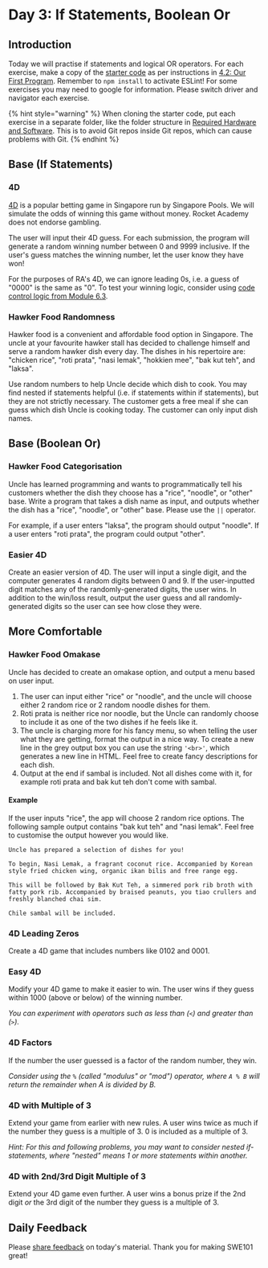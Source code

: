 # Day 3: If Statements, Boolean Or

## Introduction

Today we will practise if statements and logical OR operators. For each exercise, make a copy of the [starter code](https://github.com/rocketacademy/swe101-starter-code) as per instructions in [4.2: Our First Program](../4-getting-started-with-code/4.2-our-first-program.md#setup). Remember to `npm install` to activate ESLint! For some exercises you may need to google for information. Please switch driver and navigator each exercise.

{% hint style="warning" %}
When cloning the starter code, put each exercise in a separate folder, like the folder structure in [Required Hardware and Software](../course-logistics/required-hardware-and-software.md#folder-structure-for-swe101). This is to avoid Git repos inside Git repos, which can cause problems with Git.
{% endhint %}

## Base \(If Statements\)

### 4D

[4D](http://www.singaporepools.com.sg/en/rules/Pages/4d-game-rules-general.html) is a popular betting game in Singapore run by Singapore Pools. We will simulate the odds of winning this game without money. Rocket Academy does not endorse gambling.

The user will input their 4D guess. For each submission, the program will generate a random winning number between 0 and 9999 inclusive. If the user's guess matches the winning number, let the user know they have won!

For the purposes of RA's 4D, we can ignore leading 0s, i.e. a guess of "0000" is the same as "0". To test your winning logic, consider using [code control logic from Module 6.3](../6-conditional-logic/6.3-boolean-and-not.md#code-control).

### Hawker Food Randomness

Hawker food is a convenient and affordable food option in Singapore. The uncle at your favourite hawker stall has decided to challenge himself and serve a random hawker dish every day. The dishes in his repertoire are: "chicken rice", "roti prata", "nasi lemak", "hokkien mee", "bak kut teh", and "laksa".

Use random numbers to help Uncle decide which dish to cook. You may find nested if statements helpful \(i.e. if statements within if statements\), but they are not strictly necessary. The customer gets a free meal if she can guess which dish Uncle is cooking today. The customer can only input dish names.

## Base \(Boolean Or\)

### Hawker Food Categorisation

Uncle has learned programming and wants to programmatically tell his customers whether the dish they choose has a "rice", "noodle", or "other" base. Write a program that takes a dish name as input, and outputs whether the dish has a "rice", "noodle", or "other" base. Please use the `||` operator.

For example, if a user enters "laksa", the program should output "noodle". If a user enters "roti prata", the program could output "other".

### Easier 4D

Create an easier version of 4D. The user will input a single digit, and the computer generates 4 random digits between 0 and 9. If the user-inputted digit matches any of the randomly-generated digits, the user wins. In addition to the win/loss result, output the user guess and all randomly-generated digits so the user can see how close they were.

## More Comfortable

### Hawker Food Omakase

Uncle has decided to create an omakase option, and output a menu based on user input. 

1. The user can input either "rice" or "noodle", and the uncle will choose either 2 random rice or 2 random noodle dishes for them.
2. Roti prata is neither rice nor noodle, but the Uncle can randomly choose to include it as one of the two dishes if he feels like it.
3. The uncle is charging more for his fancy menu, so when telling the user what they are getting, format the output in a nice way. To create a new line in the grey output box you can use the string `'<br>'`, which generates a new line in HTML. Feel free to create fancy descriptions for each dish.
4. Output at the end if sambal is included. Not all dishes come with it, for example roti prata and bak kut teh don't come with sambal.

#### Example

If the user inputs "rice", the app will choose 2 random rice options. The following sample output contains "bak kut teh" and "nasi lemak". Feel free to customise the output however you would like.

```text
Uncle has prepared a selection of dishes for you!

To begin, Nasi Lemak, a fragrant coconut rice. Accompanied by Korean style fried chicken wing, organic ikan bilis and free range egg.

This will be followed by Bak Kut Teh, a simmered pork rib broth with fatty pork rib. Accompanied by braised peanuts, you tiao crullers and freshly blanched chai sim.

Chile sambal will be included.
```

### 4D Leading Zeros

Create a 4D game that includes numbers like 0102 and 0001.

### Easy 4D

Modify your 4D game to make it easier to win. The user wins if they guess within 1000 \(above or below\) of the winning number.

_You can experiment with operators such as less than \(`<`\) and greater than \(`>`\)._

### 4D Factors

If the number the user guessed is a factor of the random number, they win.

_Consider using the `%` \(called "modulus" or "mod"\) operator, where `A % B` will return the remainder when A is divided by B._

### 4D with Multiple of 3

Extend your game from earlier with new rules. A user wins twice as much if the number they guess is a multiple of 3. 0 is included as a multiple of 3.

_Hint: For this and following problems, you may want to consider nested if-statements, where "nested" means 1 or more statements within another._

### 4D with 2nd/3rd Digit Multiple of 3

Extend your 4D game even further. A user wins a bonus prize if the 2nd digit _or_ the 3rd digit of the number they guess is a multiple of 3.

## Daily Feedback

Please [share feedback](https://forms.gle/8P4TURiYNPDmyAmH9) on today's material. Thank you for making SWE101 great!

